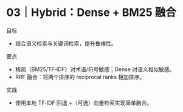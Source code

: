 # 03｜Hybrid：Dense + BM25 融合

目标
- 结合语义检索与关键词检索，提升鲁棒性。

要点
- 稀疏（BM25/TF‑IDF）对术语/符号敏感；Dense 对语义相似敏感。
- RRF 融合：将两个排序的 reciprocal ranks 相加排序。

实践
- 使用本地 TF‑IDF 回退 +（可选）向量检索实现简单融合。


